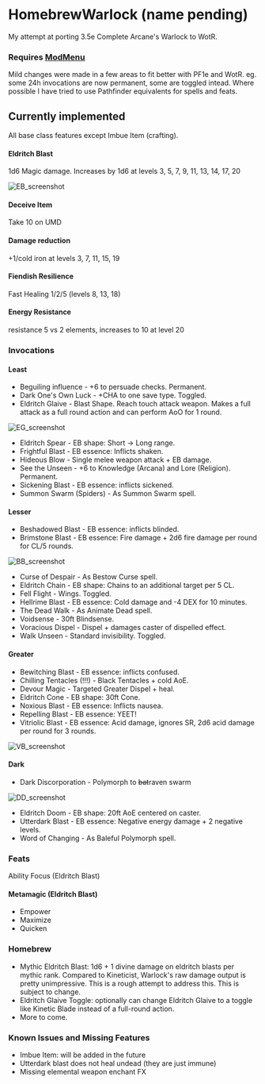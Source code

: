 # HomebrewWarlock (name pending)

My attempt at porting 3.5e Complete Arcane's Warlock to WotR.

### Requires [ModMenu](https://github.com/WittleWolfie/ModMenu)

Mild changes were made in a few areas to fit better with PF1e and WotR. eg. some 24h invocations are now permanent, some are toggled intead.
Where possible I have tried to use Pathfinder equivalents for spells and feats.

## Currently implemented

All base class features except Imbue Item (crafting).

#### Eldritch Blast
1d6 Magic damage. Increases by 1d6 at levels 3, 5, 7, 9, 11, 13, 14, 17, 20

![EB_screenshot](https://github.com/microsoftenator2022/HomebrewWarlock/assets/105488202/86ad3700-8c2d-49b3-8aff-999393bc0068)

#### Deceive Item
Take 10 on UMD

#### Damage reduction
+1/cold iron at levels 3, 7, 11, 15, 19

#### Fiendish Resilience
Fast Healing 1/2/5 (levels 8, 13, 18)

#### Energy Resistance
resistance 5 vs 2 elements, increases to 10 at level 20

### Invocations
#### Least

- Beguiling influence - +6 to persuade checks. Permanent.
- Dark One's Own Luck - +CHA to one save type. Toggled.
- Eldritch Glaive - Blast Shape. Reach touch attack weapon. Makes a full attack as a full round action and can perform AoO for 1 round.

![EG_screenshot](https://github.com/microsoftenator2022/HomebrewWarlock/assets/105488202/ea7b966f-da5e-4b56-a649-d711c5d33154)

- Eldritch Spear - EB shape: Short -> Long range.
- Frightful Blast - EB essence: Inflicts shaken.
- Hideous Blow - Single melee weapon attack + EB damage.
- See the Unseen - +6 to Knowledge (Arcana) and Lore (Religion). Permanent.
- Sickening Blast - EB essence: inflicts sickened.
- Summon Swarm (Spiders) - As Summon Swarm spell.

#### Lesser
- Beshadowed Blast - EB essence: inflicts blinded.
- Brimstone Blast - EB essence: Fire damage + 2d6 fire damage per round for CL/5 rounds.

![BB_screenshot](https://github.com/microsoftenator2022/HomebrewWarlock/assets/105488202/c2ad6aa8-549e-410b-92eb-43a70e55ffb5)

- Curse of Despair - As Bestow Curse spell.
- Eldritch Chain - EB shape: Chains to an additional target per 5 CL.
- Fell Flight - Wings. Toggled.
- Hellrime Blast - EB essence: Cold damage and -4 DEX for 10 minutes.
- The Dead Walk - As Animate Dead spell.
- Voidsense - 30ft Blindsense.
- Voracious Dispel - Dispel + damages caster of dispelled effect.
- Walk Unseen - Standard invisibility. Toggled.

#### Greater
- Bewitching Blast - EB essence: inflicts confused.
- Chilling Tentacles (!!!) - Black Tentacles + cold AoE.
- Devour Magic - Targeted Greater Dispel + heal.
- Eldritch Cone - EB shape: 30ft Cone.
- Noxious Blast - EB essence: Inflicts nausea.
- Repelling Blast - EB essence: YEET!
- Vitriolic Blast - EB essence: Acid damage, ignores SR, 2d6 acid damage per round for 3 rounds.

![VB_screenshot](https://github.com/microsoftenator2022/HomebrewWarlock/assets/105488202/fe47652f-b3d4-4364-8617-ea9b37fa940d)

#### Dark

- Dark Discorporation - Polymorph to ~~bat~~raven swarm

![DD_screenshot](https://github.com/microsoftenator2022/HomebrewWarlock/assets/105488202/a084d530-66a5-487c-ad0e-2ff0152e9373)
- Eldritch Doom - EB shape: 20ft AoE centered on caster.
- Utterdark Blast - EB essence: Negative energy damage + 2 negative levels.
- Word of Changing - As Baleful Polymorph spell.

### Feats
Ability Focus (Eldritch Blast)

#### Metamagic (Eldritch Blast)
- Empower
- Maximize
- Quicken

### Homebrew
- Mythic Eldritch Blast: 1d6 + 1 divine damage on eldritch blasts per mythic rank.
  Compared to Kineticist, Warlock's raw damage output is pretty unimpressive. This is a rough attempt to address this. This is subject to change.
- Eldritch Glaive Toggle: optionally can change Eldritch Glaive to a toggle like Kinetic Blade instead of a full-round action.
- More to come.

### Known Issues and Missing Features
- Imbue Item: will be added in the future
- Utterdark blast does not heal undead (they are just immune)
- Missing elemental weapon enchant FX
